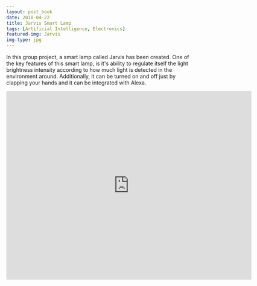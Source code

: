 ```yaml
---
layout: post_book
date: 2018-04-22
title: Jarvis Smart Lamp
tags: [Artificial Intelligence, Electronics]
featured-img: Jarvis
img-type: jpg
---
```


In this group project, a smart lamp called Jarvis has been created. One of the key features of this smart lamp, is it's ability to regulate itself the light
brightness intensity according to how much light is detected in the
environment around. Additionally, it can be turned on and off just by clapping your hands and it can be integrated with Alexa.

<div class="wrapper" style="text-align:center">
  <iframe
    class="vidio"
    width="650"
    height="500"
    src="https://www.youtube.com/embed/xfBAF--a3vA?rel=0"
    frameborder="0"
    allowfullscreen
  >
  </iframe>
</div>

